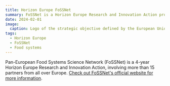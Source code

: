 ```yaml
---
title: Horizon Europe FoSSNet
summary: FoSSNet is a Horizon Europe Research and Innovation Action project on food systems, running from 2024 to 2029
date: 2024-02-01
image:
  caption: Logo of the strategic objective defined by the European Union that FoSSNet aims to address
tags:
  - Horizon Europe
  - FoSSNet
  - Food systems
---
```



Pan-European Food Systems Science Network (FoSSNet) is a 4-year Horizon Europe Research and Innovation Action, involving more than 15 partners from all over Europe. [Check out FoSSNet's official website for more information](https://portal.research.lu.se/en/projects/pan-european-food-systems-science-network).

<!--more-->
